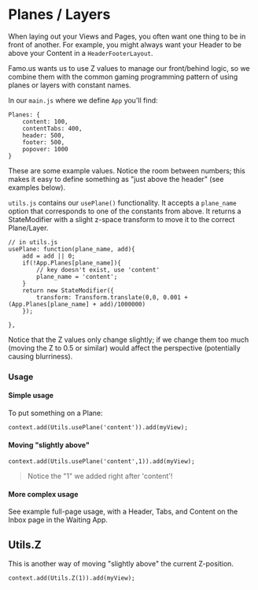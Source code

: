 # Planes / Layers

When laying out your Views and Pages, you often want one thing to be in front of another. For example, you might always want your Header to be above your Content in a `HeaderFooterLayout`.

Famo.us wants us to use Z values to manage our front/behind logic, so we combine them with the common gaming programming pattern of using planes or layers with constant names.

In our `main.js` where we define `App` you'll find:


    Planes: {
        content: 100,
        contentTabs: 400,
        header: 500,
        footer: 500,
        popover: 1000
    }

These are some example values. Notice the room between numbers; this makes it easy to define something as "just above the header" (see examples below). 

    

`utils.js` contains our `usePlane()` functionality. It accepts a `plane_name` option that corresponds to one of the constants from above. It returns a StateModifier with a slight z-space transform to move it to the correct Plane/Layer.

    // in utils.js
    usePlane: function(plane_name, add){
        add = add || 0;
        if(!App.Planes[plane_name]){
            // key doesn't exist, use 'content'
            plane_name = 'content';
        }
        return new StateModifier({
            transform: Transform.translate(0,0, 0.001 + (App.Planes[plane_name] + add)/1000000)
        });

    },

Notice that the Z values only change slightly; if we change them too much (moving the Z to 0.5 or similar) would affect the perspective (potentially causing blurriness).


### Usage

#### Simple usage

To put something on a Plane:

    context.add(Utils.usePlane('content')).add(myView);

#### Moving "slightly above"

    context.add(Utils.usePlane('content',1)).add(myView);

> Notice the "1" we added right after 'content'!

#### More complex usage
See example full-page usage, with a Header, Tabs, and Content on the Inbox page in the Waiting App.


## Utils.Z

This is another way of moving "slightly above" the current Z-position. 

    context.add(Utils.Z(1)).add(myView);
    
    



